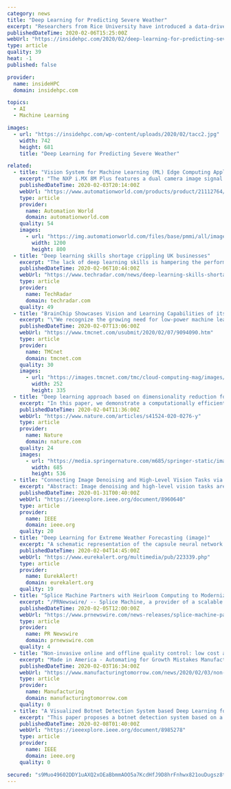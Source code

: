 ```yaml
---
category: news
title: "Deep Learning for Predicting Severe Weather"
excerpt: "Researchers from Rice University have introduced a data-driven framework that formulates extreme weather prediction as a pattern recognition problem, employing state-of-the-art deep learning techniques. Their findings were published in the February 2020 edition of the American Geophysical Union’s Journal of Advances in Modeling Earth Systems."
publishedDateTime: 2020-02-06T15:25:00Z
webUrl: "https://insidehpc.com/2020/02/deep-learning-for-predicting-severe-weather/"
type: article
quality: 39
heat: -1
published: false

provider:
  name: insideHPC
  domain: insidehpc.com

topics:
  - AI
  - Machine Learning

images:
  - url: "https://insidehpc.com/wp-content/uploads/2020/02/tacc2.jpg"
    width: 742
    height: 681
    title: "Deep Learning for Predicting Severe Weather"

related:
  - title: "Vision System for Machine Learning (ML) Edge Computing Applications"
    excerpt: "The NXP i.MX 8M Plus features a dual camera image signal processor providing real-time processing for crystal clear images and a neural network accelerator delivering up to 2.3 TOPs for extensive machine learning capabilities. In combination with the new camera modules, the resulting vision system is suitable for intelligent, vision-based ..."
    publishedDateTime: 2020-02-03T20:14:00Z
    webUrl: "https://www.automationworld.com/products/product/21112764/basler-ag-vision-system-for-machine-learning-ml-edge-computing-applications"
    type: article
    provider:
      name: Automation World
      domain: automationworld.com
    quality: 54
    images:
      - url: "https://img.automationworld.com/files/base/pmmi/all/image/2020/02/2001_np_Basler.5e387e91c4560.png?auto=format&fit=max&w=1200"
        width: 1200
        height: 800
  - title: "Deep learning skills shortage crippling UK businesses"
    excerpt: "The lack of deep learning skills is hampering the performance of British businesses, according to new research from operational AI firm Peltarion. Its survey of firms across the UK and Nordic regions found 83 percent of AI decision-makers believe the deep learning skills shortage is affecting their business’s ability to compete in the market."
    publishedDateTime: 2020-02-06T10:44:00Z
    webUrl: "https://www.techradar.com/news/deep-learning-skills-shortage-crippling-uk-businesses"
    type: article
    provider:
      name: TechRadar
      domain: techradar.com
    quality: 49
  - title: "BrainChip Showcases Vision and Learning Capabilities of its Akida Neural Processing IP and Device at tinyML Summit 2020"
    excerpt: "\"We recognize the growing need for low-power machine learning for emerging applications and architectures and have worked diligently to provide a solution that performs complex neural network training and inference for these systems. We believe that as a high-performance and ultra-power neural processor, Akida is ideally suited to be ..."
    publishedDateTime: 2020-02-07T13:06:00Z
    webUrl: "https://www.tmcnet.com/usubmit/2020/02/07/9094090.htm"
    type: article
    provider:
      name: TMCnet
      domain: tmcnet.com
    quality: 30
    images:
      - url: "https://images.tmcnet.com/tmc/cloud-computing-mag/images/cloud-computing-0515-cover.jpg"
        width: 252
        height: 335
  - title: "Deep learning approach based on dimensionality reduction for designing electromagnetic nanostructures"
    excerpt: "In this paper, we demonstrate a computationally efficient new approach based on deep learning (DL) techniques for analysis, design and optimization of electromagnetic (EM) nanostructures. We use the strong correlation among features of a generic EM problem to considerably reduce the dimensionality of the problem and thus, the computational ..."
    publishedDateTime: 2020-02-04T11:36:00Z
    webUrl: "https://www.nature.com/articles/s41524-020-0276-y"
    type: article
    provider:
      name: Nature
      domain: nature.com
    quality: 24
    images:
      - url: "https://media.springernature.com/m685/springer-static/image/art%3A10.1038%2Fs41524-020-0276-y/MediaObjects/41524_2020_276_Fig1_HTML.png"
        width: 685
        height: 536
  - title: "Connecting Image Denoising and High-Level Vision Tasks via Deep Learning"
    excerpt: "Abstract: Image denoising and high-level vision tasks are usually handled independently in the conventional practice of computer vision, and their connection is fragile. In this paper, we cope with the two jointly and explore the mutual influence between them with the focus on two questions, namely (1) how image denoising can help improving ..."
    publishedDateTime: 2020-01-31T00:40:00Z
    webUrl: "https://ieeexplore.ieee.org/document/8960640"
    type: article
    provider:
      name: IEEE
      domain: ieee.org
    quality: 20
  - title: "Deep Learning for Extreme Weather Forecasting (image)"
    excerpt: "A schematic representation of the capsule neural network Rice University engineers created to forecast extreme weather events. Disclaimer: AAAS and EurekAlert! are not responsible for the accuracy of news releases posted to EurekAlert! by contributing institutions or for the use of any information through the EurekAlert system."
    publishedDateTime: 2020-02-04T14:45:00Z
    webUrl: "https://www.eurekalert.org/multimedia/pub/223339.php"
    type: article
    provider:
      name: EurekAlert!
      domain: eurekalert.org
    quality: 19
  - title: "Splice Machine Partners with Heirloom Computing to Modernize Mission-Critical Mainframe Applications"
    excerpt: "/PRNewswire/ -- Splice Machine, a provider of a scalable SQL database that enables companies to modernize their legacy and custom applications to be"
    publishedDateTime: 2020-02-05T12:00:00Z
    webUrl: "https://www.prnewswire.com/news-releases/splice-machine-partners-with-heirloom-computing-to-modernize-mission-critical-mainframe-applications-300999142.html"
    type: article
    provider:
      name: PR Newswire
      domain: prnewswire.com
    quality: 4
  - title: "Non-invasive online and offline quality control: low cost automatic visual inspection systems with high resolution machine vision camera"
    excerpt: "Made in America - Automating for Growth Mistakes Manufacturers Should Avoid When It Comes to Digital Marketing Inventory Management Software with Capabilities of Bill of Materials BOM Discussing ATX West with HEIDENHAIN What Machine Learning Trends Can We Expect for Manufacturing in 2020? In this paper we introduce Machine Vision System (MVS ..."
    publishedDateTime: 2020-02-03T16:34:00Z
    webUrl: "https://www.manufacturingtomorrow.com/news/2020/02/03/non-invasive-online-and-offline-quality-control-low-cost-automatic-visual-inspection-systems-with-high-resolution-machine-vision-camera/14727/"
    type: article
    provider:
      name: Manufacturing
      domain: manufacturingtomorrow.com
    quality: 0
  - title: "A Visualized Botnet Detection System based Deep Learning for the Internet of Things Networks of Smart Cities"
    excerpt: "This paper proposes a botnet detection system based on a two-level deep learning framework for semantically discriminating botnets and legitimate behaviors at the application layer of the domain name system (DNS) services. In the first level of the framework, the similarity measures of DNS queries are estimated using Siamese networks based on a ..."
    publishedDateTime: 2020-02-08T01:40:00Z
    webUrl: "https://ieeexplore.ieee.org/document/8985278"
    type: article
    provider:
      name: IEEE
      domain: ieee.org
    quality: 0

secured: "s9Muo49602DDY1uAXQ2xOEaBbmmAOO5a7KcdHfJ9D8hrFnhwx821ouDugsz8tGW4agSn+NLIrd9nGu5krDUAUb78tKmegts1YgSKBfksvSJUSfIjgl+9DIadbYFqxu3neuawdZ6lnaqAEAS9nljxH3rEzr3fVah1D3GYviXuohKajr9MsSwSdJN1FspfzErqtF2iLpQD5FdMU0vBleGODDCX7oTPqsTmTPdKKSDeTqAnVDdi2hPBmK9DX+KtBoaP4NDEMa02NEVpMF0dVXuvC3mH6UPCKbas4NDIj2f4bWhanie5vjRVcvJa4ccrfshlDu1JrT45y666hIk3a9C6EUT6LDa+6BfkbYvZy5XPipswXSkqrWOxcb7uwzqVlV39c1QvZ1tQwpOSnpYDDZhTVgkiXzVJau4STEKkNLfRUF3t+LCbgSakEAlidqWTra38E0Wd7SfkuxCYQ0PfU/y2fLixMYJFGHCVp+6Ut613gqg=;G5OuFbjB4QU4jsj5o0IxWA=="
---
```


